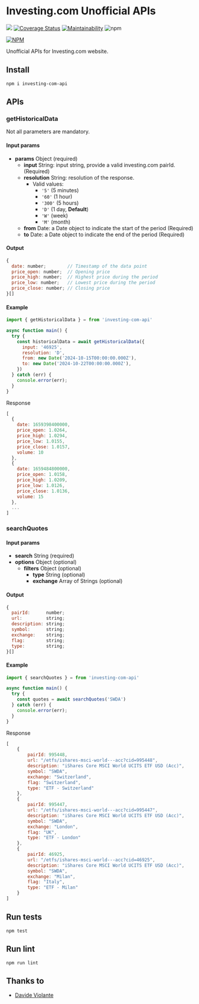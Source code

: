 # Investing.com Unofficial APIs
[![](https://github.com/davideviolante/investing-com-api/workflows/Node.js%20CI/badge.svg)](https://github.com/DavideViolante/investing-com-api/actions?query=workflow%3A"Node.js+CI") [![Coverage Status](https://coveralls.io/repos/github/DavideViolante/investing-com-api/badge.svg?branch=master)](https://coveralls.io/github/DavideViolante/investing-com-api?branch=master) [![Maintainability](https://api.codeclimate.com/v1/badges/ce48adbd97ff85557918/maintainability)](https://codeclimate.com/github/DavideViolante/investing-com-api/maintainability) ![npm](https://img.shields.io/npm/dm/investing-com-api)

[![NPM](https://nodei.co/npm/investing-com-api.png)](https://nodei.co/npm/investing-com-api/)

Unofficial APIs for Investing.com website.

## Install
`npm i investing-com-api`

## APIs

### getHistoricalData
Not all parameters are mandatory.

#### Input params
- **params** Object (required)
  - **input** String: input string, provide a valid investing.com pairId. (Required)
  - **resolution** String: resolution of the response.
    - Valid values: 
      - `'5'` (5 minutes)
      - `'60'` (1 hour)
      - `'300'` (5 hours)
      - `'D'` (1 day, **Default**)
      - `'W'` (week)
      - `'M'` (month)
  - **from** Date: a Date object to indicate the start of the period (Required)
  - **to** Date: a Date object to indicate the end of the period (Required)

#### Output
```js
{
  date: number;        // Timestamp of the data point
  price_open: number;  // Opening price
  price_high: number;  // Highest price during the period
  price_low: number;   // Lowest price during the period
  price_close: number; // Closing price
}[]
```

#### Example
```js
import { getHistoricalData } = from 'investing-com-api'

async function main() {
  try {
    const historicalData = await getHistoricalData({
      input: '46925',
      resolution: 'D',
      from: new Date('2024-10-15T00:00:00.000Z'),
      to: new Date('2024-10-22T00:00:00.000Z'),
    })
  } catch (err) {
    console.error(err);
  }
}
```

Response
```js
[
  {
    date: 1659398400000,
    price_open: 1.0264,
    price_high: 1.0294,
    price_low: 1.0155,
    price_close: 1.0157,
    volume: 10
  },
  {
    date: 1659484800000,
    price_open: 1.0158,
    price_high: 1.0209,
    price_low: 1.0126,
    price_close: 1.0136,
    volume: 15
  },
  ...
]
```

### searchQuotes

#### Input params
- **search** String (required)
- **options** Object (optional)
  - **filters** Object (optional)
    - **type** String (optional)
    - **exchange** Array of Strings (optional)

#### Output
```js
{ 
  pairId:      number;
  url:         string;
  description: string;
  symbol:      string;
  exchange:    string;
  flag:        string;
  type:        string;
}[]
```

#### Example
```js
import { searchQuotes } = from 'investing-com-api'

async function main() {
  try {
    const quotes = await searchQuotes('SWDA')
  } catch (err) {
    console.error(err);
  }
}
```

Response
```js
[
    {
        pairId: 995448,
        url: "/etfs/ishares-msci-world---acc?cid=995448",
        description: "iShares Core MSCI World UCITS ETF USD (Acc)",
        symbol: "SWDA",
        exchange: "Switzerland",
        flag: "Switzerland",
        type: "ETF - Switzerland"
    },
    {
        pairId: 995447,
        url: "/etfs/ishares-msci-world---acc?cid=995447",
        description: "iShares Core MSCI World UCITS ETF USD (Acc)",
        symbol: "SWDA",
        exchange: "London",
        flag: "UK",
        type: "ETF - London"
    },
    {
        pairId: 46925,
        url: "/etfs/ishares-msci-world---acc?cid=46925",
        description: "iShares Core MSCI World UCITS ETF USD (Acc)",
        symbol: "SWDA",
        exchange: "Milan",
        flag: "Italy",
        type: "ETF - Milan"
    }
]
```

## Run tests
`npm test`

## Run lint
`npm run lint`

## Thanks to
- [Davide Violante](https://github.com/DavideViolante/)
